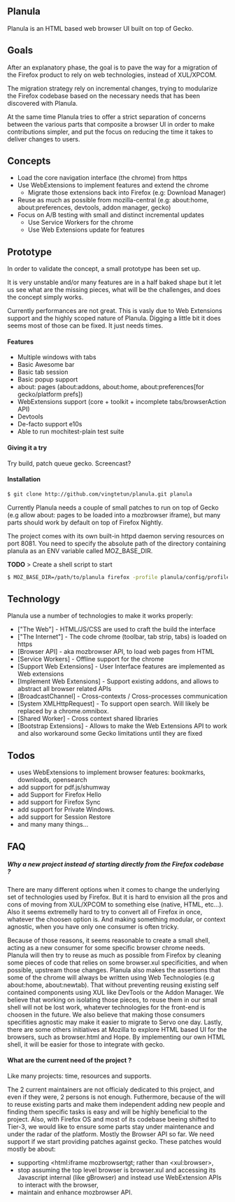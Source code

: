 ## Planula

Planula is an HTML based web browser UI built on top of Gecko.

## Goals

After an explanatory phase, the goal is to pave the way for a migration of the Firefox product to rely on web technologies, instead of XUL/XPCOM.

The migration strategy rely on incremental changes, trying to modularize the Firefox codebase based on the necessary needs that has been discovered with Planula.

At the same time Planula tries to offer a strict separation of concerns between the various parts that composite a browser UI in order to make contributions simpler, and put the focus on reducing the time it takes to deliver changes to users.

## Concepts

 - Load the core navigation interface (the chrome) from https
 - Use WebExtensions to implement features and extend the chrome
    - Migrate those extensions back into Firefox (e.g: Download Manager) 
 - Reuse as much as possible from mozilla-central (e.g: about:home, about:preferences, devtools, addon manager, gecko)
 - Focus on A/B testing with small and distinct incremental updates
    - Use Service Workers for the chrome
    - Use Web Extensions update for features

## Prototype

In order to validate the concept, a small prototype has been set up.

It is very unstable and/or many features are in a half baked shape but it let us see what are the missing pieces,
what will be the challenges, and does the concept simply works.

Currently performances are not great. This is vasly due to Web Extensions support and the highly scoped nature of Planula.
Digging a little bit it does seems most of those can be fixed. It just needs times.

#### Features
 - Multiple windows with tabs
 - Basic Awesome bar
 - Basic tab session
 - Basic popup support
 - about: pages (about:addons, about:home, about:preferences[for gecko/platform prefs])
 - WebExtensions support (core + toolkit + incomplete tabs/browserAction API)
 - Devtools
 - De-facto support e10s
 - Able to run mochitest-plain test suite

#### Giving it a try

Try build, patch queue gecko.
Screencast?

#### Installation
```sh
$ git clone http://github.com/vingtetun/planula.git planula
```

 Currently Planula needs a couple of small patches to run on top of Gecko (e.g allow about: pages to be loaded into a mozbrowser iframe), but many parts should work by default on top of Firefox Nightly.

The project comes with its own built-in httpd daemon serving resources on port 8081.
You need to specify the absolute path of the directory containing planula as an ENV variable called MOZ_BASE_DIR.

 **TODO** > Create a shell script to start

```sh
$ MOZ_BASE_DIR=/path/to/planula firefox -profile planula/config/profile
```

## Technology

Planula use a number of technologies to make it works properly:
* ["The Web"] - HTML/JS/CSS are used to craft the build the interface
* ["The Internet"] - The code chrome (toolbar, tab strip, tabs) is loaded on https
* [Browser API] - aka mozbrowser API, to load web pages from HTML
* [Service Workers] - Offline support for the chrome
* [Support Web Extensions] - User Interface features are implemented as Web extensions
* [Implement Web Extensions] - Support existing addons, and allows to abstract all browser related APIs
* [BroadcastChannel] - Cross-contexts / Cross-processes communication
* [System XMLHttpRequest] - To support open search. Will likely be replaced by a chrome.omnibox.
* [Shared Worker] - Cross context shared libraries
* [Bootstrap Extensions] - Allows to make the Web Extensions API to work and also workaround some Gecko limitations until they are fixed

## Todos
- uses WebExtensions to implement browser features: bookmarks, downloads, opensearch
- add support for pdf.js/shumway
- add Support for Firefox Hello
- add support for Firefox Sync
- add support for Private Windows.
- add support for Session Restore
- and many many things...

## FAQ

##### Why a new project instead of starting directly from the Firefox codebase ?
There are many different options when it comes to change the underlying set of technologies used by Firefox.
But it is hard to envision all the pros and cons of moving from XUL/XPCOM to something else (native, HTML, etc...).
Also it seems extremelly hard to try to convert all of Firefox in once, whatever the choosen option is.
And making something modular, or context agnostic, when you have only one consumer is often tricky.

Because of those reasons, it seems reasonable to create a small shell, acting as a new consumer for some specific browser chrome needs.
Planula will then try to reuse as much as possible from Firefox by cleaning some pieces of code that relies on some browser.xul specificities, and when possible, upstream those changes.
Planula also makes the assertions that some of the chrome will always be written using Web Technologies (e.g about:home, about:newtab). That without preventing reusing existing self contained components using XUL like DevTools or the Addon Manager.
We believe that working on isolating those pieces, to reuse them in our small shell will not be lost work, whatever technologies for the front-end is choosen in the future.
We also believe that making those consumers specifities agnostic may make it easier to migrate to Servo one day.
Lastly, there are some others initiatives at Mozilla to explore HTML based UI for the browsers, such as browser.html and Hope.
By implementing our own HTML shell, it will be easier for those to integrate with gecko.

#### What are the current need of the project ?
Like many projects: time, resources and supports.

The 2 current maintainers are not officialy dedicated to this project, and even if they were, 2 persons is not enough. Futhermore, because of the will to reuse existing parts and make them independent adding new people and finding them specific tasks is easy and will be highly beneficial to the project.
Also, with Firefox OS and most of its codebase beeing shifted to Tier-3, we would like to ensure some parts stay under maintenance and under the radar of the platform. Mostly the Browser API so far.
We need support if we start providing patches against gecko. These patches would mostly be about:
 * supporting &lt;html:iframe mozbrowsertgt; rather than &lt;xul:browser&gt;,
 * stop assuming the top level browser is browser.xul and accessing its Javascript internal (like gBrowser) and instead use WebExtension APIs to interact with the browser,
 * maintain and enhance mozbrowser API.
